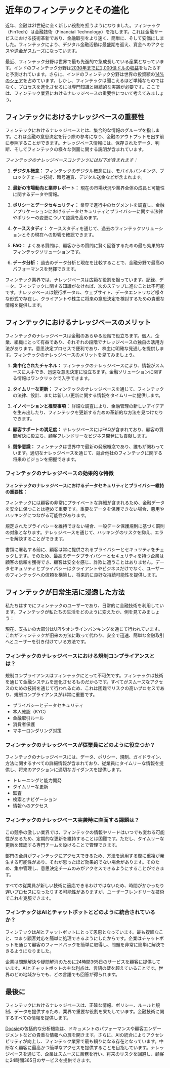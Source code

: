 # 近年のフィンテックとその進化

近年、金融は21世紀に全く新しい役割を担うようになりました。フィンテック（FinTech）は金融技術（Financial Technology）を指します。これは金融サービスにおける技術革新であり、金融取引をより速く、簡単に、そして安価にしました。フィンテックにより、デジタル金融活動は最盛期を迎え、資金へのアクセスや送金がスムーズになっています。

最近、フィンテック分野は世界で最も先進的で急成長している産業となっています。インドのフィンテック分野は[2030年までに2,000億ドルの収益](https://economictimes.indiatimes.com/news/how-to/looking-for-a-job-in-fintech-sector-here-are-five-in-demand-skills-in-the-fintech/articleshow/100178315.cms?from=mdr)をもたらすと予測されています。さらに、インドのフィンテック分野は世界の投資額の[14%のシェア](https://www.investindia.gov.in/sector/bfsi-FinTech-financial-services#:~:text=Fintech%20Funding%20%26%20Valuation,sector%20in%20India%20in%202022.)を占めています。しかし、フィンテックは聞こえるほど単純なものではなく、プロセスを進化させるには専門知識と継続的な実践が必要です。ここでは、フィンテック業界におけるナレッジベースの重要性について考えてみましょう。

## フィンテックにおけるナレッジベースの重要性

フィンテックにおけるナレッジベースとは、集合的な情報のグループを指します。これは金融の意思決定を行う際の参考になり、金融のアウトプットを出す前に参照することができます。ナレッジベース情報には、保存されたデータ、判断、そしてフィンテックの様々な側面に関する説明が含まれています。

*フィンテックのナレッジベースコンテンツには以下が含まれます：*

1. **デジタル概念：** フィンテックのデジタル概念には、モバイルバンキング、ブロックチェーン技術、暗号通貨、デジタル送金などが含まれます。

2. **最新の市場動向と業界レポート：** 現在の市場状況や業界全体の成長と可能性に関するデータや情報。

3. **ポリシーとデータセキュリティ：** 業界で進行中のセグメントを調査し、金融アプリケーションにおけるデータセキュリティとプライバシーに関する法律やポリシーの変更について認識を高めます。

4. **ケーススタディ：** ケーススタディを通じて、過去のフィンテックソリューションとその現在への影響を確認できます。

5. **FAQ：** よくある質問は、顧客からの質問に賢く回答するための最も効果的なフィンテックソリューションです。

6. **データ分析：** 過去のデータ分析と現在を比較することで、金融分野で最高のパフォーマンスを発揮できます。

フィンテック業界では、ナレッジベースは広範な役割を担っています。記録、データ、フィンテックに関する知識がなければ、次のステップに進むことは不可能です。ナレッジベースは銀行ポータル、ウェブサイト、データエントリなど様々な形式で存在し、クライアントや株主に将来の意思決定を検討するための貴重な情報を提供します。

## フィンテックにおけるナレッジベースのメリット

フィンテックのナレッジベースは金融のあらゆる段階で役立ちます。個人、企業、組織にとって有益であり、それぞれの段階でナレッジベースの独自の活用方法があります。意思決定プロセスで便利であり、株主に明確な見通しを提供します。フィンテックのナレッジベースのメリットを見てみましょう。

1. **集中化されたチャネル：** フィンテックのナレッジベースにより、情報がスムーズに入手でき、迅速な意思決定に役立ちます。金融ソリューションに関する情報はワンクリックで入手できます。

2. **タイムリーな更新：** フィンテックのナレッジベースを通じて、フィンテックの法律、設計、または新しい更新に関する情報をタイムリーに提供します。

3. **イノベーションと推奨事項：** 詳細な調査により、金融管理の新しいアイデアを生み出したり、フィンテックを更新するための革新的な方法を見つけたりできます。

4. **顧客サポートの満足度：** ナレッジベースにはFAQが含まれており、顧客の質問解決に役立ち、顧客フレンドリーなビジネス開発にも貢献します。

5. **競争意識：** フィンテックは世界中で最新の発展概念であり、誰もが関わっています。適切なナレッジベースを通じて、競合他社のフィンテックに関する将来のビジョンを把握できます。

### フィンテックのナレッジベースの効果的な特徴

**フィンテックのナレッジベースにおけるデータセキュリティとプライバシー維持の重要性：**

フィンテックには顧客の非常にプライベートな詳細が含まれるため、金融データを安全に保つことは極めて重要です。重要なデータを保護できない場合、悪用やハッキングにつながる可能性があります。

規定されたプライバシーを維持できない場合、一般データ保護規則に基づく罰則の対象となります。ナレッジベースを通じて、ハッキングのリスクを抑え、エラーを解決することができます。

書類に署名する前に、顧客は常に提供されるプライバシーとセキュリティをチェックします。そのため、最高のデータプライバシーとセキュリティを持つ企業は顧客の信頼を獲得でき、顧客は安全を感じ、詐欺に遭うことはありません。データセキュリティとプライバシーはクライアントやビジネスだけでなく、ユーザーのフィンテックへの信頼を構築し、将来的に良好な持続可能性を提供します。

## フィンテックが日常生活に浸透した方法

私たちはすでにフィンテックのユーザーであり、日常的に金融技術を利用しています。フィンテックが私たちの生活をどのように変えたか、例を見てみましょう：

現在、支払いの大部分はUPIやオンラインバンキングを通じて行われています。これがフィンテックが旧来の方法に取って代わり、安全で迅速、簡単な金融取引へとユーザーを引き付けている方法です。

### フィンテックのナレッジベースにおける規制コンプライアンスとは？

規制コンプライアンスはフィンテックにとって不可欠です。フィンテックは技術を通じて金融システムを進化させるものだからです。すべてがスムーズなアクセスのための技術を通じて行われるため、これは困難でリスクの高いプロセスであり、規制コンプライアンスが非常に重要です。

* プライバシーとデータセキュリティ
* 本人確認（KYC）
* 金融取引ルール
* 消費者保護
* マネーロンダリング対策

### フィンテックのナレッジベースが従業員にどのように役立つか？

フィンテックのナレッジベースには、データ、ポリシー、規制、ガイドライン、方法に関するすべての詳細情報が含まれており、従業員にタイムリーな情報を提供し、将来のアクションに適切なガイダンスを提供します。

* トレーニングと能力開発
* タイムリーな更新
* 監査
* 検索とナビゲーション
* 情報へのアクセス

### フィンテックのナレッジベース実装時に直面する課題は？

この競争の激しい業界では、フィンテックの情報やリードはいつでも変わる可能性があるため、定期的な更新を維持することは困難です。ただし、タイムリーな更新を確認する専門チームを設けることで管理できます。

部門の全員がフィンテックにアクセスできるため、方法を適用する際に重複が発生する可能性があり、それが思ったほど効果的でない場合があります。そのため、集中管理し、意思決定チームのみがアクセスできるようにすることができます。

すべての従業員が新しい技術に適応できるわけではないため、時間がかかったり遅いプロセスになったりする可能性がありますが、ユーザーフレンドリーな技術でこれを克服できます。

### フィンテックはAIとチャットボットとどのように統合されているか？

フィンテックはAIとチャットボットにとって恩恵となっています。最も複雑なこと、つまり顧客対応を簡単に処理できるようにしたからです。企業はチャットボットを通じて顧客のフィードバックを簡単に取得し、問題を非常に簡単に解決できるようになりました。

企業は問題解決や疑問解消のために24時間365日のサービスを顧客に提供しています。AIとチャットボットの主な利点は、言語の壁を超えていることです。世界のどの地域からでも、どの言語でも回答が得られます。

## 最後に

フィンテックにおけるナレッジベースは、正確な情報、ポリシー、ルールと規制、データを提供するため、業界で重要な役割を果たしています。金融技術に関するすべての情報を提供します。

[Docsie](https://www.docsie.io/)の包括的な分析機能は、ドキュメントのパフォーマンスや顧客エンゲージメントなどの貴重な情報への扉を開きます。さらに、AIの統合によりアクセシビリティが向上し、フィンテック業界で最も頼りになる存在となっています。中断なく顧客に最高かつ簡単なアクセスを提供することを目指しています。ナレッジベースを通じて、企業はスムーズに業務を行い、将来のリスクを回避し、顧客に24時間365日のサービスを提供できます。